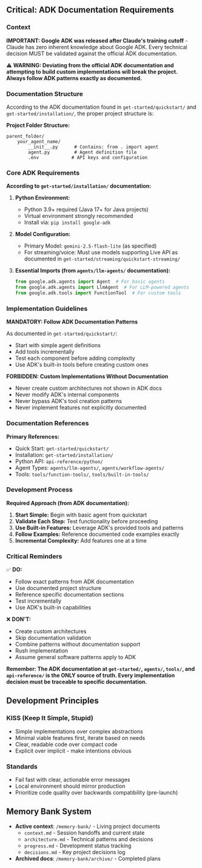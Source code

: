 
## Critical: ADK Documentation Requirements

### Context
**IMPORTANT: Google ADK was released after Claude's training cutoff** - Claude has zero inherent knowledge about Google ADK. Every technical decision MUST be validated against the official ADK documentation.

⚠️ **WARNING: Deviating from the official ADK documentation and attempting to build custom implementations will break the project. Always follow ADK patterns exactly as documented.**

### Documentation Structure

According to the ADK documentation found in `get-started/quickstart/` and `get-started/installation/`, the proper project structure is:

**Project Folder Structure:**
```
parent_folder/
    your_agent_name/
        __init__.py      # Contains: from . import agent
        agent.py         # Agent definition file
        .env            # API keys and configuration
```

### Core ADK Requirements

**According to `get-started/installation/` documentation:**

1. **Python Environment:**
   - Python 3.9+ required (Java 17+ for Java projects)
   - Virtual environment strongly recommended
   - Install via: `pip install google-adk`

2. **Model Configuration:**
   - Primary Model: `gemini-2.5-flash-lite` (as specified)
   - For streaming/voice: Must use models supporting Live API as documented in `get-started/streaming/quickstart-streaming/`

3. **Essential Imports (from `agents/llm-agents/` documentation):**
   ```python
   from google.adk.agents import Agent  # For basic agents
   from google.adk.agents import LlmAgent  # For LLM-powered agents
   from google.adk.tools import FunctionTool  # For custom tools
   ```

### Implementation Guidelines

**MANDATORY: Follow ADK Documentation Patterns**

As documented in `get-started/quickstart/`:
- Start with simple agent definitions
- Add tools incrementally
- Test each component before adding complexity
- Use ADK's built-in tools before creating custom ones

**FORBIDDEN: Custom Implementations Without Documentation**
- Never create custom architectures not shown in ADK docs
- Never modify ADK's internal components
- Never bypass ADK's tool creation patterns
- Never implement features not explicitly documented

### Documentation References

**Primary References:**
- Quick Start: `get-started/quickstart/`
- Installation: `get-started/installation/`
- Python API: `api-reference/python/`
- Agent Types: `agents/llm-agents/`, `agents/workflow-agents/`
- Tools: `tools/function-tools/`, `tools/built-in-tools/`

### Development Process

**Required Approach (from ADK documentation):**
1. **Start Simple:** Begin with basic agent from quickstart
2. **Validate Each Step:** Test functionality before proceeding
3. **Use Built-in Features:** Leverage ADK's provided tools and patterns
4. **Follow Examples:** Reference documented code examples exactly
5. **Incremental Complexity:** Add features one at a time

### Critical Reminders

✅ **DO:**
- Follow exact patterns from ADK documentation
- Use documented project structure
- Reference specific documentation sections
- Test incrementally
- Use ADK's built-in capabilities

❌ **DON'T:**
- Create custom architectures
- Skip documentation validation
- Combine patterns without documentation support
- Rush implementation
- Assume general software patterns apply to ADK

**Remember: The ADK documentation at `get-started/`, `agents/`, `tools/`, and `api-reference/` is the ONLY source of truth. Every implementation decision must be traceable to specific documentation.**

## Development Principles

### KISS (Keep It Simple, Stupid)
- Simple implementations over complex abstractions
- Minimal viable features first, iterate based on needs
- Clear, readable code over compact code
- Explicit over implicit - make intentions obvious

### Standards
- Fail fast with clear, actionable error messages
- Local environment should mirror production
- Prioritize code quality over backwards compatibility (pre-launch)

## Memory Bank System
- **Active context**: `/memory-bank/` - Living project documents
  - `context.md` - Session handoffs and current state
  - `architecture.md` - Technical patterns and decisions  
  - `progress.md` - Development status tracking
  - `decisions.md` - Key project decisions log
- **Archived docs**: `/memory-bank/archive/` - Completed plans

